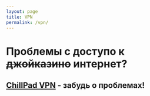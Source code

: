 ```yaml
---
layout: page
title: VPN
permalink: /vpn/
---
```

# Проблемы с доступо к ~~джойказино~~ интернет? 
## [ChillPad VPN](https://t.me/CP_VPNBot) - забудь о проблемах!